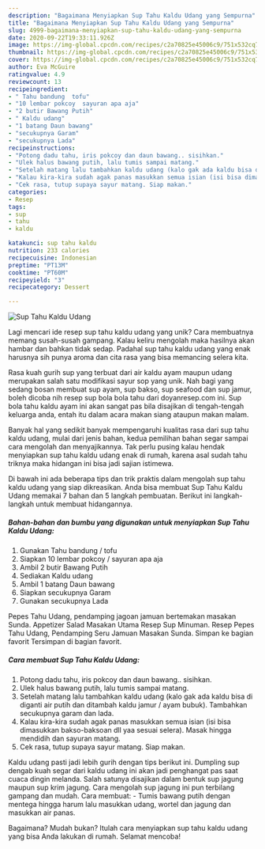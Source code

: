 ```yaml
---
description: "Bagaimana Menyiapkan Sup Tahu Kaldu Udang yang Sempurna"
title: "Bagaimana Menyiapkan Sup Tahu Kaldu Udang yang Sempurna"
slug: 4999-bagaimana-menyiapkan-sup-tahu-kaldu-udang-yang-sempurna
date: 2020-09-22T19:33:11.926Z
image: https://img-global.cpcdn.com/recipes/c2a70825e45006c9/751x532cq70/sup-tahu-kaldu-udang-foto-resep-utama.jpg
thumbnail: https://img-global.cpcdn.com/recipes/c2a70825e45006c9/751x532cq70/sup-tahu-kaldu-udang-foto-resep-utama.jpg
cover: https://img-global.cpcdn.com/recipes/c2a70825e45006c9/751x532cq70/sup-tahu-kaldu-udang-foto-resep-utama.jpg
author: Eva McGuire
ratingvalue: 4.9
reviewcount: 13
recipeingredient:
- " Tahu bandung  tofu"
- "10 lembar pokcoy  sayuran apa aja"
- "2 butir Bawang Putih"
- " Kaldu udang"
- "1 batang Daun bawang"
- "secukupnya Garam"
- "secukupnya Lada"
recipeinstructions:
- "Potong dadu tahu, iris pokcoy dan daun bawang.. sisihkan."
- "Ulek halus bawang putih, lalu tumis sampai matang."
- "Setelah matang lalu tambahkan kaldu udang (kalo gak ada kaldu bisa di diganti air putih dan ditambah kaldu jamur / ayam bubuk). Tambahkan secukupnya garam dan lada."
- "Kalau kira-kira sudah agak panas masukkan semua isian (isi bisa dimasukkan bakso-baksoan dll yaa sesuai selera). Masak hingga mendidih dan sayuran matang."
- "Cek rasa, tutup supaya sayur matang. Siap makan."
categories:
- Resep
tags:
- sup
- tahu
- kaldu

katakunci: sup tahu kaldu 
nutrition: 233 calories
recipecuisine: Indonesian
preptime: "PT13M"
cooktime: "PT60M"
recipeyield: "3"
recipecategory: Dessert

---
```



![Sup Tahu Kaldu Udang](https://img-global.cpcdn.com/recipes/c2a70825e45006c9/751x532cq70/sup-tahu-kaldu-udang-foto-resep-utama.jpg)

Lagi mencari ide resep sup tahu kaldu udang yang unik? Cara membuatnya memang susah-susah gampang. Kalau keliru mengolah maka hasilnya akan hambar dan bahkan tidak sedap. Padahal sup tahu kaldu udang yang enak harusnya sih punya aroma dan cita rasa yang bisa memancing selera kita.

Rasa kuah gurih sup yang terbuat dari air kaldu ayam maupun udang merupakan salah satu modifikasi sayur sop yang unik. Nah bagi yang sedang bosan membuat sup ayam, sup bakso, sup seafood dan sup jamur, boleh dicoba nih resep sup bola bola tahu dari doyanresep.com ini. Sup bola tahu kaldu ayam ini akan sangat pas bila disajikan di tengah-tengah keluarga anda, entah itu dalam acara makan siang ataupun makan malam.

Banyak hal yang sedikit banyak mempengaruhi kualitas rasa dari sup tahu kaldu udang, mulai dari jenis bahan, kedua pemilihan bahan segar sampai cara mengolah dan menyajikannya. Tak perlu pusing kalau hendak menyiapkan sup tahu kaldu udang enak di rumah, karena asal sudah tahu triknya maka hidangan ini bisa jadi sajian istimewa.


Di bawah ini ada beberapa tips dan trik praktis dalam mengolah sup tahu kaldu udang yang siap dikreasikan. Anda bisa membuat Sup Tahu Kaldu Udang memakai 7 bahan dan 5 langkah pembuatan. Berikut ini langkah-langkah untuk membuat hidangannya.

<!--inarticleads1-->

##### Bahan-bahan dan bumbu yang digunakan untuk menyiapkan Sup Tahu Kaldu Udang:

1. Gunakan  Tahu bandung / tofu
1. Siapkan 10 lembar pokcoy / sayuran apa aja
1. Ambil 2 butir Bawang Putih
1. Sediakan  Kaldu udang
1. Ambil 1 batang Daun bawang
1. Siapkan secukupnya Garam
1. Gunakan secukupnya Lada


Pepes Tahu Udang, pendamping jagoan jamuan bertemakan masakan Sunda. Appetizer Salad Masakan Utama Resep Sup Minuman. Resep Pepes Tahu Udang, Pendamping Seru Jamuan Masakan Sunda. Simpan ke bagian favorit Tersimpan di bagian favorit. 

<!--inarticleads2-->

##### Cara membuat Sup Tahu Kaldu Udang:

1. Potong dadu tahu, iris pokcoy dan daun bawang.. sisihkan.
1. Ulek halus bawang putih, lalu tumis sampai matang.
1. Setelah matang lalu tambahkan kaldu udang (kalo gak ada kaldu bisa di diganti air putih dan ditambah kaldu jamur / ayam bubuk). Tambahkan secukupnya garam dan lada.
1. Kalau kira-kira sudah agak panas masukkan semua isian (isi bisa dimasukkan bakso-baksoan dll yaa sesuai selera). Masak hingga mendidih dan sayuran matang.
1. Cek rasa, tutup supaya sayur matang. Siap makan.


Kaldu udang pasti jadi lebih gurih dengan tips berikut ini. Dumpling sup dengab kuah segar dari kaldu udang ini akan jadi penghangat pas saat cuaca dingin melanda. Salah satunya disajikan dalam bentuk sup jagung maupun sup krim jagung. Cara mengolah sup jagung ini pun terbilang gampang dan mudah. Cara membuat: - Tumis bawang putih dengan mentega hingga harum lalu masukkan udang, wortel dan jagung dan masukkan air panas. 

Bagaimana? Mudah bukan? Itulah cara menyiapkan sup tahu kaldu udang yang bisa Anda lakukan di rumah. Selamat mencoba!
